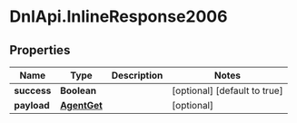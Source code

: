 # DnlApi.InlineResponse2006

## Properties
Name | Type | Description | Notes
------------ | ------------- | ------------- | -------------
**success** | **Boolean** |  | [optional] [default to true]
**payload** | [**AgentGet**](AgentGet.md) |  | [optional] 


